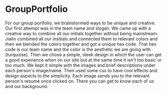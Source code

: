 # GroupPortfolio
For our group portfolio, we brainstormed ways to be unique and creative. Our first attempt was in the team name and slogan. 
We came up with a creative way to combine all our initials together without being mainstream. 
Jialin combined all our insitials and connected them to relevant colors and then we blended the colors together and got a unique hex code.
That hex code is our team name and the color is the aesthetic we are going with (turquoise). 
Then we chose a simple, sleek design in which the user can get a good experience when on our site but at the same time it isn't too basic or too much.
We kept it simple with the images and brief descriptions under each person's image/name. Then used some css to have cool effects and design aspects to the simplicity.
Each image sends you to the relevant person's resume once clicked on. There you can get to know each of us and our background.
